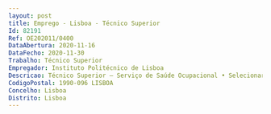 ```yaml
--- 
layout: post
title: Emprego - Lisboa - Técnico Superior
Id: 82191
Ref: OE202011/0400
DataAbertura: 2020-11-16
DataFecho: 2020-11-30
Trabalho: Técnico Superior
Empregador: Instituto Politécnico de Lisboa
Descricao: Técnico Superior – Serviço de Saúde Ocupacional • Selecionar, recolher, organizar e tratar informação adequada à função, comrecurso às tecnologias de informação e comunicação, garantindo aconfidencialidade de toda a informação relativa aos utilizadores do Serviço • Assegurar adequadamente a comunicação com os vários interlocutores, emlíngua portuguesa e inglesa • Atendimento e prestação de esclarecimentos aos utilizadores do Serviço • Demonstrar conhecimentos e compreensão da área de gestão dos sistemas desaúde e da qualidade, bem como das políticas de saúde • Gerir e executar os procedimentos administrativos necessários aofuncionamento do Serviço de Saúde Ocupacional • Colaborar no planeamento anual do Serviço, visando o fornecimento dos dadosnecessários ao planeamento das atividades • Planear, organizar e executar a rotina diária e mensal do serviço de saúdeocupacional, providenciando pelo cumprimento dos compromissos agendados • Apoiar as áreas de medicina e saúde e segurança do trabalho, bem comogarantir assessoria administrativa • Organizar e executar tarefas relacionadas com o expediente geral do serviçode saúde ocupacional • Efetuar a gestão de equipamentos e material consumível • Assegurar a organização da documentação necessária à gestão do Serviço deSaúde Ocupacional • Selecionar, recolher e tratar estatisticamente os dados relativos aofuncionamento do Serviço de Saúde Ocupacional • Elaborar planos e relatórios de atividades do Serviço • Programar, organizar e controlar a atividade e projetos variados • Determinar prioridades de atuação, estabelecendo objetivos e prazos,considerando o funcionamento do Serviço • Colaborar nas demais tarefas do Serviço de Saúde Ocupacional.
CodigoPostal: 1990-096 LISBOA
Concelho: Lisboa
Distrito: Lisboa
--- 
```

